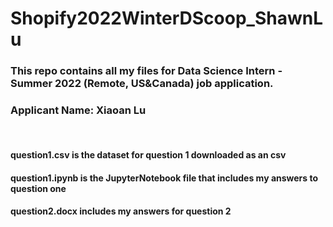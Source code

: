# Shopify2022WinterDScoop_ShawnLu
### This repo contains all my files for Data Science Intern - Summer 2022 (Remote, US&Canada) job application.
### Applicant Name: Xiaoan Lu

<br>

#### question1.csv is the dataset for question 1 downloaded as an csv

#### question1.ipynb is the JupyterNotebook file that includes my answers to question one

#### question2.docx includes my answers for question 2
